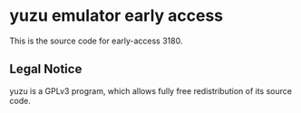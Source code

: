 yuzu emulator early access
=============

This is the source code for early-access 3180.

## Legal Notice

yuzu is a GPLv3 program, which allows fully free redistribution of its source code.